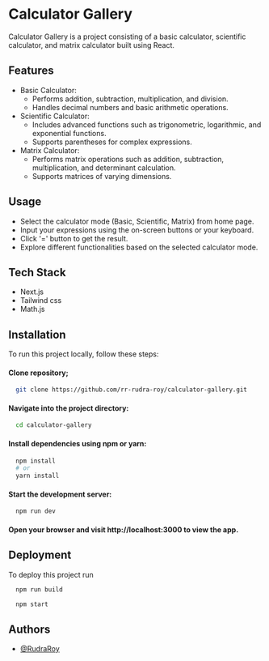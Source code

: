 # Calculator Gallery

Calculator Gallery is a project consisting of a basic calculator, scientific calculator, and matrix calculator built using React.

## Features

- Basic Calculator:
  - Performs addition, subtraction, multiplication, and division.
  - Handles decimal numbers and basic arithmetic operations.
- Scientific Calculator:
  - Includes advanced functions such as trigonometric, logarithmic, and exponential functions.
  - Supports parentheses for complex expressions.
- Matrix Calculator:
  - Performs matrix operations such as addition, subtraction, multiplication, and determinant calculation.
  - Supports matrices of varying dimensions.

## Usage

- Select the calculator mode (Basic, Scientific, Matrix) from home page.
- Input your expressions using the on-screen buttons or your keyboard.
- Click '=' button to get the result.
- Explore different functionalities based on the selected calculator mode.

## Tech Stack

- Next.js
- Tailwind css
- Math.js

## Installation

To run this project locally, follow these steps:

#### Clone repository;

```bash
  git clone https://github.com/rr-rudra-roy/calculator-gallery.git
```

#### Navigate into the project directory:

```bash
  cd calculator-gallery
```

#### Install dependencies using npm or yarn:

```bash
  npm install
  # or
  yarn install
```

#### Start the development server:

```bash
  npm run dev
```

#### Open your browser and visit http://localhost:3000 to view the app.

## Deployment

To deploy this project run

```bash
  npm run build
```

```bash
  npm start
```

## Authors

- [@RudraRoy](https://github.com/rr-rudra-roy)
